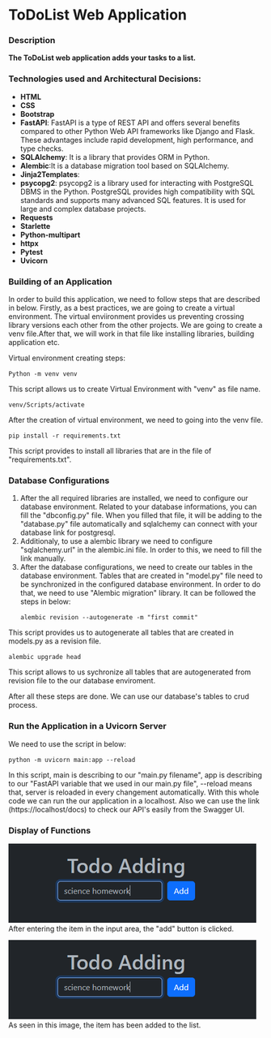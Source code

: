 # ToDoList Web Application
### Description
**The ToDoList web application adds your tasks to a list.**

### Technologies used and Architectural Decisions:
* **HTML**
* **CSS**
* **Bootstrap**
* **FastAPI**: FastAPI is a type of REST API and offers several benefits compared to other Python Web API frameworks like Django and Flask. These advantages include rapid development, high performance, and type checks.
* **SQLAlchemy**: It is a library that provides ORM in Python.
* **Alembic**:It is a database migration tool based on SQLAlchemy.
* **Jinja2Templates**:
* **psycopg2**: psycopg2 is a library used for interacting with PostgreSQL DBMS in the Python. PostgreSQL provides high compatibility with SQL standards and supports many advanced SQL features. It is used for large and complex database projects.
* **Requests**
* **Starlette** 
* **Python-multipart**
* **httpx**
* **Pytest**
* **Uvicorn**

### Building of an Application
In order to build this application, we need to follow steps that are described in below.
Firstly, as a best practices, we are going to create a virtual environment. The virtual enviironment provides us preventing crossing library versions each other from the other projects. We are going to create a venv file.After that, we will work in that file like installing libraries, building application etc.

Virtual environment creating steps:

<pre><code>Python -m venv venv</code></pre>
This script allows us to create Virtual Environment with "venv" as file name.
<pre><code>venv/Scripts/activate</code></pre> 
After the creation of virtual environment, we need to going into the venv file. 
<pre><code>pip install -r requirements.txt</code></pre>
This script provides to install all libraries that are in the file of "requirements.txt".

### Database Configurations

1. After the all required libraries are installed, we need to configure our database environment. Related to your database informations, you can fill the "dbconfig.py" file. When you filled that file, it will be adding to the "database.py" file automatically and sqlalchemy can connect with your database link for postgresql.
2. Additionaly, to use a alembic library we need to configure "sqlalchemy.url" in the alembic.ini file. In order to this, we need to fill the link manually.
3. After the database configurations, we need to create our tables in the database environment. Tables that are created in "model.py" file need to be synchronized in the configured database environment. In order to do that, we need to use "Alembic migration" library. It can be followed the steps in below:
   <pre><code>alembic revision --autogenerate -m "first commit"</code></pre> 
This script provides us to autogenerate all tables that are created in models.py as a revision file.
   <pre><code>alembic upgrade head</code></pre> 
This script allows to us sychronize all tables that are autogenerated from revision file to the our database enviroment.

After all these steps are done. We can use our database's tables to crud process.

### Run the Application in a Uvicorn Server

We need to use the script in below:

<pre><code>python -m uvicorn main:app --reload</code></pre> In this script, main is describing to our "main.py filename", app is describing to our "FastAPI variable that we used in our main.py file", --reload means that, server is reloaded in every changement automatically. With this whole code we can run the our application in a localhost. Also we can use the link (https://localhost/docs) to check our API's easily from the Swagger UI. 





### Display of Functions
![Jpeg-1](https://raw.githubusercontent.com/UmitEkmekci/ToDoList/a50ec0852dd395e3ca6d5c9fe0a3ccfdbd7a8dfb/jpeg1.PNG)
<br/>
After entering the item in the input area, the "add" button is clicked.

![Jpeg-1](https://raw.githubusercontent.com/UmitEkmekci/ToDoList/a50ec0852dd395e3ca6d5c9fe0a3ccfdbd7a8dfb/jpeg1.PNG)
<br/>
As seen in this image, the item has been added to the list.


